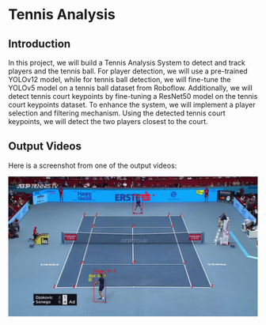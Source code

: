 # Tennis Analysis

## Introduction
 In this project, we will build a Tennis Analysis System to detect and track players and the tennis ball. For player detection, we will use a pre-trained YOLOv12 model, while for tennis ball detection, we will fine-tune the YOLOv5 model on a tennis ball dataset from Roboflow. Additionally, we will detect tennis court keypoints by fine-tuning a ResNet50 model on the tennis court keypoints dataset.
To enhance the system, we will implement a player selection and filtering mechanism. Using the detected tennis court keypoints, we will detect the two players closest to the court.

## Output Videos
Here is a screenshot from one of the output videos:

![Screenshot](output_videos/screenshot.jpg)

